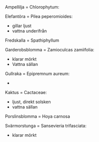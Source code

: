 Ampellilja = Chlorophytum:

Elefantöra = Pilea peperomioides:

-   gillar ljust
-   vattna underifrån

Fredskalla = Spathiphyllum

Garderobsblomma = Zamioculcas zamiifolia:

-   klarar mörkt
-   Vattna sällan

Gullraka = Epipremnum aureum:

-

Kaktus = Cactaceae:

-   ljust, direkt solsken
-   vattna sällan

Porslinsblomma = Hoya carnosa

Svärmorstunga = Sansevieria trifasciata:

-   klarar mörkt
